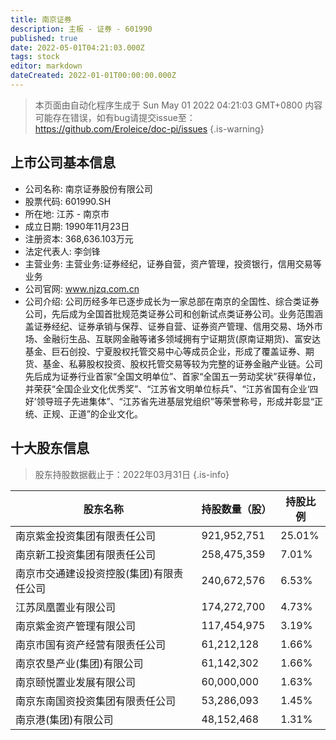```yaml
---
title: 南京证券
description: 主板 - 证券 - 601990
published: true
date: 2022-05-01T04:21:03.000Z
tags: stock
editor: markdown
dateCreated: 2022-01-01T00:00:00.000Z
---
```


> 本页面由自动化程序生成于 Sun May 01 2022 04:21:03 GMT+0800
> 内容可能存在错误，如有bug请提交issue至：https://github.com/Eroleice/doc-pi/issues
{.is-warning}

## 上市公司基本信息
- 公司名称: 南京证券股份有限公司
- 股票代码: 601990.SH
- 所在地: 江苏 - 南京市
- 成立日期: 1990年11月23日
- 注册资本: 368,636.103万元
- 法定代表人: 李剑锋
- 主营业务: 主营业务:证券经纪，证券自营，资产管理，投资银行，信用交易等业务
- 公司官网: www.njzq.com.cn
- 公司介绍: 公司历经多年已逐步成长为一家总部在南京的全国性、综合类证券公司，先后成为全国首批规范类证券公司和创新试点类证券公司。业务范围涵盖证券经纪、证券承销与保荐、证券自营、证券资产管理、信用交易、场外市场、金融衍生品、互联网金融等诸多领域拥有宁证期货(原南证期货)、富安达基金、巨石创投、宁夏股权托管交易中心等成员企业，形成了覆盖证券、期货、基金、私募股权投资、股权托管交易等较为完整的证券金融产业链。公司先后成为证券行业首家“全国文明单位”、首家“全国五一劳动奖状”获得单位，并荣获“全国企业文化优秀奖”、“江苏省文明单位标兵”、“江苏省国有企业‘四好’领导班子先进集体”、“江苏省先进基层党组织”等荣誉称号，形成并彰显“正统、正规、正道”的企业文化。


## 十大股东信息
> 股东持股数据截止于：2022年03月31日
{.is-info}

| 股东名称 | 持股数量（股） | 持股比例 |
| --- | --- | --- |
| 南京紫金投资集团有限责任公司 | 921,952,751 | 25.01% |
| 南京新工投资集团有限责任公司 | 258,475,359 | 7.01% |
| 南京市交通建设投资控股(集团)有限责任公司 | 240,672,576 | 6.53% |
| 江苏凤凰置业有限公司 | 174,272,700 | 4.73% |
| 南京紫金资产管理有限公司 | 117,454,975 | 3.19% |
| 南京市国有资产经营有限责任公司 | 61,212,128 | 1.66% |
| 南京农垦产业(集团)有限公司 | 61,142,302 | 1.66% |
| 南京颐悦置业发展有限公司 | 60,000,000 | 1.63% |
| 南京东南国资投资集团有限责任公司 | 53,286,093 | 1.45% |
| 南京港(集团)有限公司 | 48,152,468 | 1.31% |




